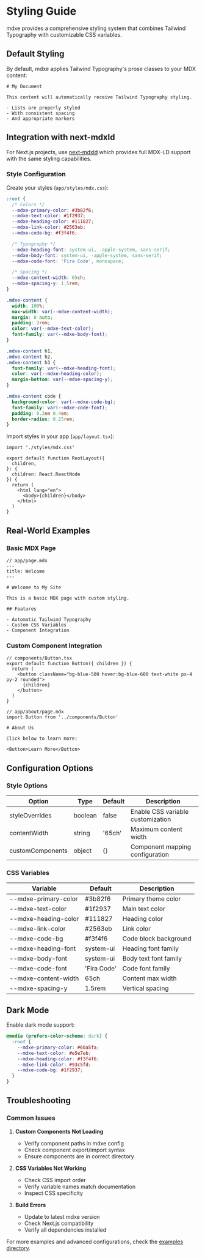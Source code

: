 # Styling Guide

mdxe provides a comprehensive styling system that combines Tailwind Typography with customizable CSS variables.

## Default Styling

By default, mdxe applies Tailwind Typography's prose classes to your MDX content:

```mdx
# My Document

This content will automatically receive Tailwind Typography styling.

- Lists are properly styled
- With consistent spacing
- And appropriate markers
```

## Integration with next-mdxld

For Next.js projects, use [next-mdxld](https://github.com/ai-primitives/next-mdxld) which provides full MDX-LD support with the same styling capabilities.

### Style Configuration

Create your styles (`app/styles/mdx.css`):

```css
:root {
  /* Colors */
  --mdxe-primary-color: #3b82f6;
  --mdxe-text-color: #1f2937;
  --mdxe-heading-color: #111827;
  --mdxe-link-color: #2563eb;
  --mdxe-code-bg: #f3f4f6;

  /* Typography */
  --mdxe-heading-font: system-ui, -apple-system, sans-serif;
  --mdxe-body-font: system-ui, -apple-system, sans-serif;
  --mdxe-code-font: 'Fira Code', monospace;

  /* Spacing */
  --mdxe-content-width: 65ch;
  --mdxe-spacing-y: 1.5rem;
}

.mdxe-content {
  width: 100%;
  max-width: var(--mdxe-content-width);
  margin: 0 auto;
  padding: 2rem;
  color: var(--mdxe-text-color);
  font-family: var(--mdxe-body-font);
}

.mdxe-content h1,
.mdxe-content h2,
.mdxe-content h3 {
  font-family: var(--mdxe-heading-font);
  color: var(--mdxe-heading-color);
  margin-bottom: var(--mdxe-spacing-y);
}

.mdxe-content code {
  background-color: var(--mdxe-code-bg);
  font-family: var(--mdxe-code-font);
  padding: 0.2em 0.4em;
  border-radius: 0.25rem;
}
```

Import styles in your app (`app/layout.tsx`):

```tsx
import './styles/mdx.css'

export default function RootLayout({
  children,
}: {
  children: React.ReactNode
}) {
  return (
    <html lang="en">
      <body>{children}</body>
    </html>
  )
}
```

## Real-World Examples

### Basic MDX Page

```mdx
// app/page.mdx
---
title: Welcome
---

# Welcome to My Site

This is a basic MDX page with custom styling.

## Features

- Automatic Tailwind Typography
- Custom CSS Variables
- Component Integration
```

### Custom Component Integration

```tsx
// components/Button.tsx
export default function Button({ children }) {
  return (
    <button className="bg-blue-500 hover:bg-blue-600 text-white px-4 py-2 rounded">
      {children}
    </button>
  )
}
```

```mdx
// app/about/page.mdx
import Button from '../components/Button'

# About Us

Click below to learn more:

<Button>Learn More</Button>
```

## Configuration Options

### Style Options

| Option | Type | Default | Description |
|--------|------|---------|-------------|
| styleOverrides | boolean | false | Enable CSS variable customization |
| contentWidth | string | '65ch' | Maximum content width |
| customComponents | object | {} | Component mapping configuration |

### CSS Variables

| Variable | Default | Description |
|----------|---------|-------------|
| --mdxe-primary-color | #3b82f6 | Primary theme color |
| --mdxe-text-color | #1f2937 | Main text color |
| --mdxe-heading-color | #111827 | Heading color |
| --mdxe-link-color | #2563eb | Link color |
| --mdxe-code-bg | #f3f4f6 | Code block background |
| --mdxe-heading-font | system-ui | Heading font family |
| --mdxe-body-font | system-ui | Body text font family |
| --mdxe-code-font | 'Fira Code' | Code font family |
| --mdxe-content-width | 65ch | Content max width |
| --mdxe-spacing-y | 1.5rem | Vertical spacing |

## Dark Mode

Enable dark mode support:

```css
@media (prefers-color-scheme: dark) {
  :root {
    --mdxe-primary-color: #60a5fa;
    --mdxe-text-color: #e5e7eb;
    --mdxe-heading-color: #f3f4f6;
    --mdxe-link-color: #93c5fd;
    --mdxe-code-bg: #1f2937;
  }
}
```

## Troubleshooting

### Common Issues

1. **Custom Components Not Loading**
   - Verify component paths in mdxe config
   - Check component export/import syntax
   - Ensure components are in correct directory

3. **CSS Variables Not Working**
   - Check CSS import order
   - Verify variable names match documentation
   - Inspect CSS specificity

4. **Build Errors**
   - Update to latest mdxe version
   - Check Next.js compatibility
   - Verify all dependencies installed

For more examples and advanced configurations, check the [examples directory](../examples/styling/).
